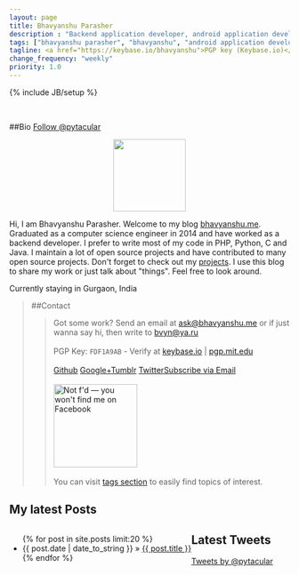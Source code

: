 ```yaml
---
layout: page
title: Bhavyanshu Parasher
description : "Backend application developer, android application developer, python and php application developer."
tags: ["bhavyanshu parasher", "bhavyanshu", "android application developer","backend application developer"]
tagline: <a href="https://keybase.io/bhavyanshu">PGP key (Keybase.io)</a>
change_frequency: "weekly"
priority: 1.0
---
```

{% include JB/setup %}
<!--<div class="myimg" style="float:none;">  
<span class="g-person" data-href="//plus.google.com/112306240164215805986" data-theme="dark" data-layout="landscape" data-rel="author"></span>
</div>-->
<br>

##Bio <a href="https://twitter.com/pytacular" class="twitter-follow-button" data-show-count="true" data-size="large" data-lang="en">Follow @pytacular</a>
<link href="https://plus.google.com/112306240164215805986" rel="publisher" />
<!--<div class="g-person" data-href="https://plus.google.com/112306240164215805986" data-theme="dark" data-layout="landscape" data-width="273" data-rel="author"></div>-->

<div itemscope itemtype="http://data-vocabulary.org/Person" class="row" style="">
 <div class="col-sm-2" style="text-align:center;">
    <img itemprop="image" class="myimg" style="display: block;float:none;height:130px;width:130px;margin:0px auto;" src="https://avatars0.githubusercontent.com/u/3829459" />
 </div>

 <div class="col-md-9">
   <p>Hi, I am <span itemprop="name">Bhavyanshu Parasher</span>.
   Welcome to my blog
   <a href="http://bhavyanshu.me" itemprop="url">bhavyanshu.me</a>.
   Graduated as a <span itemprop="title">computer science engineer</span> in 2014 and have worked as a backend developer. I prefer to write most of my code in PHP, Python, C and Java. I maintain a lot of open source projects and have contributed to many open source projects. Don't forget to check out my <a href="https://bhavyanshu.me/projects.html">projects</a>.
   I use this blog to share my work or just talk about "things". Feel free to look around.<br>

  Currently staying in
  <span itemprop="address" itemscope
    itemtype="http://data-vocabulary.org/Address">
    <span itemprop="locality">Gurgaon</span>, 
    <span itemprop="region">India</span> 
  </span></p>
 </div>
</div>

>##Contact
>> Got some work? Send an email at <ask@bhavyanshu.me>  or if just wanna say hi, then write to <bvyn@ya.ru>         
>> <br> PGP Key: `FDF1A9AB` - Verify at <a target="_blank" href="https://keybase.io/bhavyanshu">keybase.io</a> | <a href="https://pgp.mit.edu/pks/lookup?op=vindex&fingerprint=on&search=0xCD1967F4FDF1A9AB" target="_blank">pgp.mit.edu</a> <br>              
>> <a href="https://github.com/{{ site.author.github }}" class="zocial github icon" target="_blank"><span class="hidden-desktop">Github</span></a>
>> <a href="https://plus.google.com/112306240164215805986" rel="author" class="zocial googleplus icon" target="_blank"><span class="hidden-desktop">Google+</span></a><a href="http://pytacular.tumblr.com" class="zocial tumblr icon" target="_blank"><span class="hidden-desktop">Tumblr</span></a>
>><a href="https://twitter.com/pytacular" class="zocial twitter icon" target="_blank"><span class="hidden-desktop">Twitter</span></a><a href="http://bhavyanshu.me/subscribe.html" class="zocial rss icon" target="_blank"><span class="hidden-desktop">Subscribe via Email</span></a>          
>> <br><a href="http://www.fsf.org/fb"><img style="width:150px;height:auto;" src="https://static.fsf.org/nosvn/no-facebook-me.png" alt="Not f'd — you won't find me on Facebook" /></a><br>
>> <br>
>> You can visit [tags section](/tags.html) to easily find topics of interest.

<div class="row-fluid">
<!-- Latest Post Div -->
<div class="col-xs-12 col-md-8 latest_posts">
<h2>My latest Posts</h2>
<ul class="posts" style="float:left;">
  {% for post in site.posts limit:20 %}
    <li><span>{{ post.date | date_to_string }}</span> &raquo; <a href="{{ BASE_PATH }}{{ post.url }}">{{ post.title }}</a></li>
  {% endfor %}
</ul>
</div>
<!-- End of Latest Post Div -->
<!-- twitter div -->
<div class="col-xs-10 col-md-4">
<h2>Latest Tweets</h2>
<a class="twitter-timeline" height="500" href="https://twitter.com/pytacular" data-widget-id="388676082561318912">Tweets by @pytacular</a>
</div>
<!-- End of twitter div -->					
</div>
<!-- 
<div class="grid_double_2" style="width:auto;margin-top:5px;position:relative;">
<div id="github_parent" class="rssDiv" style="float:left; margin-top:30px;">
<h2>My Github Activity</h2> 
<div id="divRss"></div> 
</div>
</div>
-->
